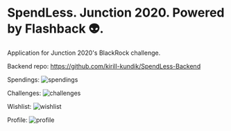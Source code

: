 # SpendLess. Junction 2020. Powered by Flashback 👽. 
Application for Junction 2020's BlackRock challenge.

Backend repo: https://github.com/kirill-kundik/SpendLess-Backend

[spendings]: https://i.imgur.com/LE8Jmas.png
[challenges]: https://i.imgur.com/HFup2Os.png
[wishlist]: https://i.imgur.com/SSLec7w.png
[profile]: https://i.imgur.com/SJxt9UR.png

Spendings: 
![spendings][spendings]

Challenges: 
![challenges][challenges]

Wishlist:
![wishlist][wishlist]

Profile:
![profile][profile]
